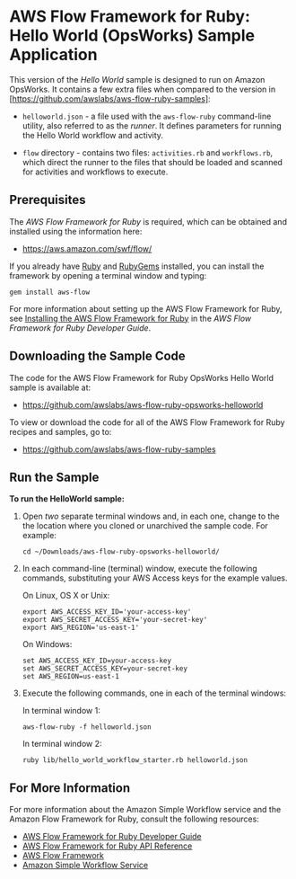 AWS Flow Framework for Ruby: Hello World (OpsWorks) Sample Application
======================================================================

This version of the *Hello World* sample is designed to run on Amazon OpsWorks. It contains a few extra files when
compared to the version in [https://github.com/awslabs/aws-flow-ruby-samples]:

* `helloworld.json` - a file used with the `aws-flow-ruby` command-line utility, also referred to as the *runner*. It
  defines parameters for running the Hello World workflow and activity.

* `flow` directory - contains two files: `activities.rb` and `workflows.rb`, which direct the runner to the files that
  should be loaded and scanned for activities and workflows to execute.

Prerequisites
-------------

The *AWS Flow Framework for Ruby* is required, which can be obtained and installed using the information here:

- <https://aws.amazon.com/swf/flow/>

If you already have [Ruby](https://www.ruby-lang.org/) and [RubyGems](http://rubygems.org/) installed, you can install
the framework by opening a terminal window and typing:

~~~~
gem install aws-flow
~~~~

For more information about setting up the AWS Flow Framework for Ruby, see [Installing the AWS Flow Framework for
Ruby](http://docs.aws.amazon.com/amazonswf/latest/awsrbflowguide/installing.html) in the *AWS Flow Framework for Ruby
Developer Guide*.

Downloading the Sample Code
---------------------------

The code for the AWS Flow Framework for Ruby OpsWorks Hello World sample is available at:

- <https://github.com/awslabs/aws-flow-ruby-opsworks-helloworld>

To view or download the code for all of the AWS Flow Framework for Ruby recipes and samples, go to:

- <https://github.com/awslabs/aws-flow-ruby-samples>

Run the Sample
--------------

**To run the HelloWorld sample:**

1.  Open *two* separate terminal windows and, in each one, change to the the location where you cloned or unarchived the
sample code. For example:

    ~~~~
    cd ~/Downloads/aws-flow-ruby-opsworks-helloworld/
    ~~~~

2.  In each command-line (terminal) window, execute the following
    commands, substituting your AWS Access keys for the example values.

    On Linux, OS X or Unix:

    ~~~~
    export AWS_ACCESS_KEY_ID='your-access-key'
    export AWS_SECRET_ACCESS_KEY='your-secret-key'
    export AWS_REGION='us-east-1'
    ~~~~

    On Windows:

    ~~~~
    set AWS_ACCESS_KEY_ID=your-access-key
    set AWS_SECRET_ACCESS_KEY=your-secret-key
    set AWS_REGION=us-east-1
    ~~~~

3.  Execute the following commands, one in each of the terminal windows:

    In terminal window 1:

    ~~~~
    aws-flow-ruby -f helloworld.json
    ~~~~

    In terminal window 2:

    ~~~~
    ruby lib/hello_world_workflow_starter.rb helloworld.json
    ~~~~

For More Information
--------------------

For more information about the Amazon Simple Workflow service and the
Amazon Flow Framework for Ruby, consult the following resources:

-   [AWS Flow Framework for Ruby Developer
    Guide](http://docs.aws.amazon.com/amazonswf/latest/awsrbflowguide/)
-   [AWS Flow Framework for Ruby API
    Reference](https://docs.aws.amazon.com/amazonswf/latest/awsrbflowapi/)
-   [AWS Flow Framework](http://aws.amazon.com/swf/flow/)
-   [Amazon Simple Workflow Service](http://aws.amazon.com/swf/)


